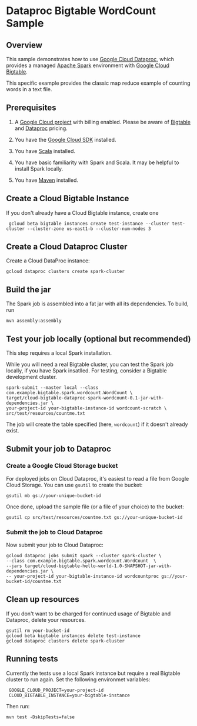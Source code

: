 # Dataproc Bigtable WordCount Sample

## Overview

This sample demonstrates how to use  [Google Cloud Dataproc](https://cloud.google.com/dataproc), which
provides a managed [Apache Spark](https://spark.apache.org/) environment with
[Google Cloud Bigtable](https://cloud.google.com/bigtable/docs).

This specific example provides the classic map reduce example of counting words
in a text file.

## Prerequisites

1. A [Google Cloud project](https://console.cloud.google.com/) with billing enabled. Please
be aware of [Bigtable](https://cloud.google.com/bigtable/pricing)
and [Dataproc](https://cloud.google.com/dataproc/docs/resources/pricing) pricing.

1. You have the [Google Cloud SDK](https://cloud.google.com/sdk/) installed.

1. You have [Scala](https://www.scala-lang.org/) installed.

1. You have basic familiarity with Spark and Scala. It may be helpful to
install Spark locally.

1. You have [Maven](https://maven.apache.org/) installed.

## Create a Cloud Bigtable Instance

If you don't already have a Cloud Bigtable instance, create one

     gcloud beta bigtable instances create test-instance --cluster test-cluster --cluster-zone us-east1-b --cluster-num-nodes 3

## Create a Cloud Dataproc Cluster

Create a Cloud DataProc instance:

    gcloud dataproc clusters create spark-cluster

## Build the jar

The Spark job is assembled into a fat jar with all its dependencies. To build, run

    mvn assembly:assembly

## Test your job locally (optional but recommended)

This step requires a local Spark installation.

While you will need a real Bigtable cluster, you can test the Spark job locally,
if you have Spark insatlled. For testing, consider a Bigtable development
cluster.

    spark-submit --master local --class com.example.bigtable.spark.wordcount.WordCount \
    target/cloud-bigtable-dataproc-spark-wordcount-0.1-jar-with-dependencies.jar \
    your-project-id your-bigtable-instance-id wordcount-scratch \
    src/test/resources/countme.txt

The job will create the table specified (here, `wordcount`) if it doesn't already exist.

## Submit your job to Dataproc

### Create a Google Cloud Storage bucket

For deployed jobs on Cloud Dataproc, it's easiest to read a file from Google
Cloud Storage. You can use `gsutil` to create the bucket:

    gsutil mb gs://your-unique-bucket-id

Once done, upload the sample file (or a file of your choice) to the bucket:

    gsutil cp src/test/resources/countme.txt gs://your-unique-bucket-id

### Submit the job to Cloud Dataproc

Now submit your job to Cloud Dataproc:

    gcloud dataproc jobs submit spark --cluster spark-cluster \
    --class com.example.bigtable.spark.wordcount.WordCount  \
    --jars target/cloud-bigtable-hello-world-1.0-SNAPSHOT-jar-with-dependencies.jar \
    -- your-project-id your-bigtable-instance-id wordcountproc gs://your-bucket-id/countme.txt

## Clean up resources

If you don't want to be charged for continued usage of Bigtable and Dataproc,
delete your resources.

    gsutil rm your-bucket-id
    gcloud beta bigtable instances delete test-instance
    gcloud dataproc clusters delete spark-cluster


## Running tests

Currently the tests use a local Spark instance but require a real Bigtable
cluster to run again. Set the following environmet variables:

     GOOGLE_CLOUD_PROJECT=your-project-id
     CLOUD_BIGTABLE_INSTANCE=your-bigtable-instance

Then run:

    mvn test -DskipTests=false

